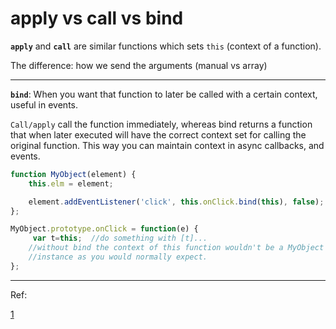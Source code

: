 
apply vs call vs bind
==============================

**`apply`** and **`call`** are similar functions which sets `this` (context of a function).

The difference: how we send the arguments (manual vs array)

--------------------------------

**`bind`**: When you want that function to later be called with a certain context, useful in events.

`Call/apply` call the function immediately, whereas bind returns a function that when later executed will have the correct
context set for calling the original function. This way you can maintain context in async callbacks, and events.


```javascript
function MyObject(element) {
    this.elm = element;

    element.addEventListener('click', this.onClick.bind(this), false);
};

MyObject.prototype.onClick = function(e) {
     var t=this;  //do something with [t]...
    //without bind the context of this function wouldn't be a MyObject
    //instance as you would normally expect.
};
```

-------------------------------------------


Ref:

[1](http://javascriptissexy.com/javascript-apply-call-and-bind-methods-are-essential-for-javascript-professionals/)

